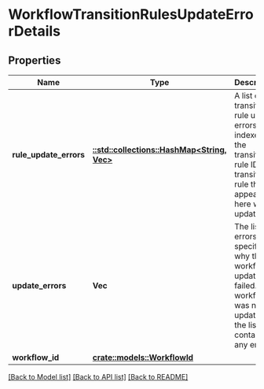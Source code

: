 # WorkflowTransitionRulesUpdateErrorDetails

## Properties

Name | Type | Description | Notes
------------ | ------------- | ------------- | -------------
**rule_update_errors** | [**::std::collections::HashMap<String, Vec<String>>**](set.md) | A list of transition rule update errors, indexed by the transition rule ID. Any transition rule that appears here wasn't updated. | 
**update_errors** | **Vec<String>** | The list of errors that specify why the workflow update failed. The workflow was not updated if the list contains any entries. | 
**workflow_id** | [**crate::models::WorkflowId**](WorkflowId.md) |  | 

[[Back to Model list]](../README.md#documentation-for-models) [[Back to API list]](../README.md#documentation-for-api-endpoints) [[Back to README]](../README.md)


